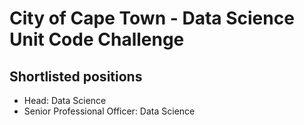 # City of Cape Town - Data Science Unit Code Challenge

## Shortlisted positions
- Head: Data Science
- Senior Professional Officer: Data Science
